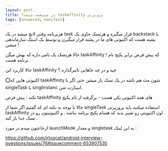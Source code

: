 ```yaml
---
layout: post
title: ‫پروپرتی taskAffinity در منیفست چیست؟
tags: [answered, manifest]
---
```




<!-- comment #653918841 -->

هربرنامه وقتی لانچ میشه در یک task قرار میگیره و هرتسک حاوی یک backstack یا پشته هست 
که اکتیوتی های ما در پشته قرار میگیرن و  توسط بک استک سازماندهی میشن !

حالا هرتسک یک نامی داره که بهش میگن taskAffinity ! که پیش فرض برابر پکیج نام برنامه هست  .

حالا کاربرد این taskAffinity چیه و در چه جاهایی تاثیرگذاره ؟ 

⭕️اکتیوتی هایی که taskAffinity شون مث هم باشه در یک تسک باز میشن
 حتی اگر با singleTask یا singlInstanc استارت شن.

نکته : پیش فرض taskAffinity  های همه اکتیوتی یکی هست - برگرفته از نام پکیج 

حالا با توجه به نکته ای که گفتیم اگر شما از singleTask  استفاده میکنید باید پرورپرتی taskAffinity اون اکتیویتی رو تغییر بدید که همنام پکیج برنامه نباشه . و اکتیوتیتون رو در تسک جدا باز کنه .

ارجاعتون میدم در مورد launchMode  و مقدار singletask به این لینک : 

https://github.com/irlogcat/android-interview-questions/issues/76#issuecomment-653907535

